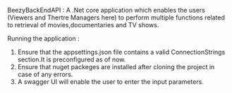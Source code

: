 BeezyBackEndAPI : 
A .Net core application which enables the users (Viewers and Thertre Managers here) to perform multiple functions related to retrieval of movies,documentaries and TV shows.

Running the application :
1) Ensure that the appsettings.json file contains a valid ConnectionStrings section.It is preconfigured as of now.
2) Ensure that nuget packeges are installed after cloning the project in case of any errors.
3) A swagger UI will enable the user to enter the input parameters.



